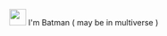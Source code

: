 <img src="https://raw.githubusercontent.com/MartinHeinz/MartinHeinz/master/wave.gif" width="30px">
I'm Batman ( may be in multiverse )
